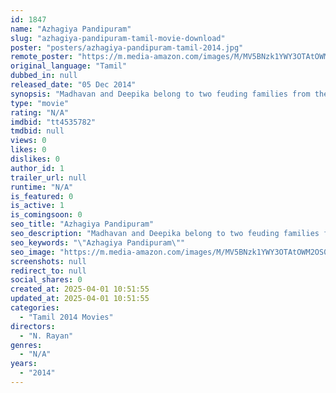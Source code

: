 ```yaml
---
id: 1847
name: "Azhagiya Pandipuram"
slug: "azhagiya-pandipuram-tamil-movie-download"
poster: "posters/azhagiya-pandipuram-tamil-2014.jpg"
remote_poster: "https://m.media-amazon.com/images/M/MV5BNzk1YWY3OTAtOWM2OS00YzZkLWEzZWYtNjY1NjA0OTQwYmMyXkEyXkFqcGdeQXVyMTEzNzg0Mjkx._V1_SX300.jpg"
original_language: "Tamil"
dubbed_in: null
released_date: "05 Dec 2014"
synopsis: "Madhavan and Deepika belong to two feuding families from the same neighbourhood. Problems arise when the duo fall in love with each other."
type: "movie"
rating: "N/A"
imdbid: "tt4535782"
tmdbid: null
views: 0
likes: 0
dislikes: 0
author_id: 1
trailer_url: null
runtime: "N/A"
is_featured: 0
is_active: 1
is_comingsoon: 0
seo_title: "Azhagiya Pandipuram"
seo_description: "Madhavan and Deepika belong to two feuding families from the same neighbourhood. Problems arise when the duo fall in love with each other."
seo_keywords: "\"Azhagiya Pandipuram\""
seo_image: "https://m.media-amazon.com/images/M/MV5BNzk1YWY3OTAtOWM2OS00YzZkLWEzZWYtNjY1NjA0OTQwYmMyXkEyXkFqcGdeQXVyMTEzNzg0Mjkx._V1_SX300.jpg"
screenshots: null
redirect_to: null
social_shares: 0
created_at: 2025-04-01 10:51:55
updated_at: 2025-04-01 10:51:55
categories:
  - "Tamil 2014 Movies"
directors:
  - "N. Rayan"
genres:
  - "N/A"
years:
  - "2014"
---
```

